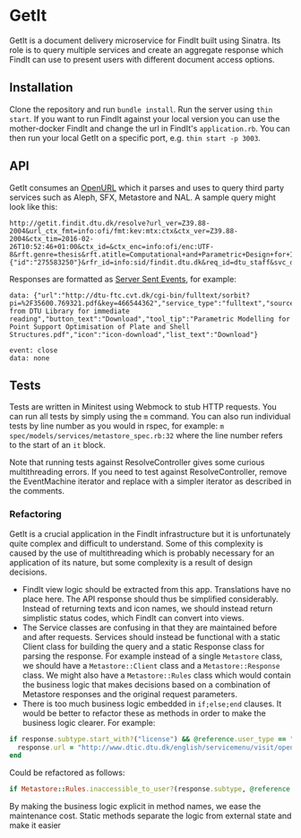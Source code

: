 # GetIt

GetIt is a document delivery microservice for FindIt built using Sinatra. Its role is to query multiple services and create an aggregate response which FindIt can use to present users with different document access options.

## Installation

Clone the repository and run `bundle install`. Run the server using `thin start`. If you want to run FindIt against your local version you can use the mother-docker FindIt and change the url in FindIt's `application.rb`. You can then run your local GetIt on a specific port, e.g. `thin start -p 3003`.

## API

GetIt consumes an [OpenURL](https://en.wikipedia.org/wiki/OpenURL) which it parses and uses to query third party services such as Aleph, SFX, Metastore and NAL. A sample query might look like this:
```
http://getit.findit.dtu.dk/resolve?url_ver=Z39.88-2004&url_ctx_fmt=info:ofi/fmt:kev:mtx:ctx&ctx_ver=Z39.88-2004&ctx_tim=2016-02-26T10:52:46+01:00&ctx_id=&ctx_enc=info:ofi/enc:UTF-8&rft.genre=thesis&rft.atitle=Computational+and+Parametric+Design+for+Irregular+Column+Distribution&rft.au=Andersen,+Daniel+Kolling&rft.date=2016&rft_val_fmt=info:ofi/fmt:kev:mtx:thesis&rft_dat={"id":"275583250"}&rfr_id=info:sid/findit.dtu.dk&req_id=dtu_staff&svc_dat=fulltext&lastEventId=&r=8160476074684977
```
Responses are formatted as [Server Sent Events](https://html.spec.whatwg.org/multipage/comms.html#server-sent-events), for example:
```
data: {"url":"http://dtu-ftc.cvt.dk/cgi-bin/fulltext/sorbit?pi=%2F35600.769321.pdf&key=466544362","service_type":"fulltext","source":"metastore","subtype":"license_local","short_name":"Download","type":"Online","short_explanation":"Download from DTU Library for immediate reading","button_text":"Download","tool_tip":"Parametric Modelling for Point Support Optimisation of Plate and Shell Structures.pdf","icon":"icon-download","list_text":"Download"}

event: close
data: none

```
## Tests

Tests are written in Minitest using Webmock to stub HTTP requests. You can run all tests by simply using the `m` command. You can also run individual tests by line number as you would in rspec, for example: `m spec/models/services/metastore_spec.rb:32` where the line number refers to the start of an `it` block.

Note that running tests against ResolveController gives some curious multithreading errors. If you need to test against ResolveController, remove the EventMachine iterator and replace with a simpler iterator as described in the comments.

### Refactoring
GetIt is a crucial application in the FindIt infrastructure but it is unfortunately quite complex and difficult to understand. Some of this complexity is caused by the use of multithreading which is probably necessary for an application of its nature, but some complexity is a result of design decisions.

 - FindIt view logic should be extracted from this app. Translations have no place here. The API response should thus be simplified considerably. Instead of returning texts and icon names, we should instead return simplistic status codes, which FindIt can convert into views. 
 - The Service classes are confusing in that they are maintained before and after requests. Services should instead be functional with a static Client class for building the query and a static Response class for parsing the response. For example instead of a single `Metastore` class, we should have a `Metastore::Client` class and a `Metastore::Response` class. We might also have a `Metastore::Rules` class which would contain the business logic that makes decisions based on a combination of Metastore responses and the original request parameters.
 - There is too much business logic embedded in `if;else;end` clauses. It would be better to refactor these as methods in order to make the business logic clearer. For example:
  ```ruby
  if response.subtype.start_with?("license") && @reference.user_type == "public"
    response.url = "http://www.dtic.dtu.dk/english/servicemenu/visit/opening#lyngby"
  end
  ```

  Could be refactored as follows:
  ```ruby
  if Metastore::Rules.inaccessible_to_user?(response.subtype, @reference.user_type); ... end
  ```
  By making the business logic explicit in method names, we ease the maintenance cost. Static methods separate the logic from external state and make it easier
